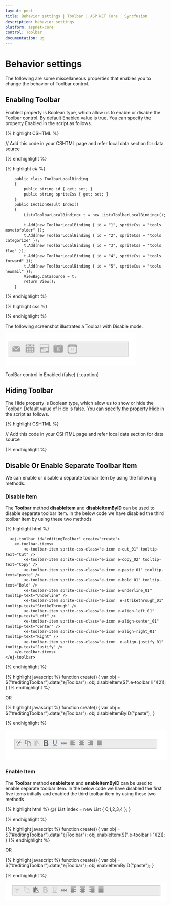 ```yaml
---
layout: post
title: Behavior settings | Toolbar | ASP.NET Core | Syncfusion
description: behavior settings
platform: aspnet-core
control: Toolbar
documentation: ug
---
```


# Behavior settings

The following are some miscellaneous properties that enables you to change the behavior of Toolbar control.

## Enabling Toolbar

Enabled property is Boolean type, which allow us to enable or disable the Toolbar control. By default Enabled value is true. You can specify the property Enabled in the script as follows.

{% highlight CSHTML %}

// Add this code in your CSHTML page and refer local data section for data source

<ej-toolbar id="toolbar" width="250px" enabled="false" dataSource="ViewBag.datasource">
    <e-toolbar-fields id="id" sprite-css-class="spriteCss">
</ej-toolbar>

{% endhighlight %}

{% highlight c# %}

        public class ToolbarLocalBinding
        {
            public string id { get; set; }
            public string spriteCss { get; set; }
        }
        public IActionResult Index()
        {
            List<ToolbarLocalBinding> t = new List<ToolbarLocalBinding>();

            t.Add(new ToolbarLocalBinding { id = "1", spriteCss = "tools movetofolder" });
            t.Add(new ToolbarLocalBinding { id = "2", spriteCss = "tools categorize" });
            t.Add(new ToolbarLocalBinding { id = "3", spriteCss = "tools flag" });
            t.Add(new ToolbarLocalBinding { id = "4", spriteCss = "tools forward" });
            t.Add(new ToolbarLocalBinding { id = "5", spriteCss = "tools newmail" });
            ViewBag.datasource = t;
            return View();
        }

{% endhighlight %}

{% highlight css %}

<style type="text/css" class="cssStyles">
.e-tooltxt .tools {
        background-image: url('../Content/images/maild.png');
    }
    .e-tooltxt .tools {
        display: block;
        background-image: url('../Content/images/maill.png');
        height: 24px;
        width: 24px;
        background-repeat: no-repeat;
    }
    .e-tooltxt:hover .tools, .darktheme .cols-sample-area .e-tooltxt:hover .tools {
        background-image: url('../Content/images/mailh.png');
    }
    .tools.movetofolder {
        background-position: -12px -40px;
    }
    .tools.categorize {
        background-position: -14px -248px;
    }
    .tools.flag {
        background-position: -13px -282px;
    }
    .tools.forward {
        background-position: -14px -314px;
    }
    .tools.newmail {
        background-position: -14px -348px;
    }
    .frame {
        height: 280px;
        width: 695px;
        border-radius: none;
        margin-left: 0;
        margin-top: 40px;
        padding: 0;
    }
    .control {
        margin: 120px 200px 0;
    }
</style>

{% endhighlight %}

The following screenshot illustrates a Toolbar with Disable mode.

![](Behavior-settings_images/Behavior-settings_img1.png)

ToolBar control in Enabled (false)
{:.caption}

## Hiding Toolbar 

The Hide property is Boolean type, which allow us to show or hide the Toolbar. Default value of Hide is false. You can specify the property Hide in the script as follows. 

 {% highlight CSHTML %}

// Add this code in your CSHTML page and refer local data section for data source

<ej-toolbar id="toolbar" width="250px" hide="true" dataSource="ViewBag.datasource">
    <e-toolbar-fields id="id" sprite-css-class="spriteCss">
</ej-toolbar>

{% endhighlight %}

## Disable Or Enable Separate Toolbar Item

We can enable or disable a separate toolbar item by using the following methods.

### Disable Item

The **Toolbar** method **disableItem** and **disableItemByID** can be used to disable separate toolbar item. In the below code we have disabled the third toolbar item by using these two methods

{% highlight html %}

      <ej-toolbar id="editingToolbar" create="create">
        <e-toolbar-items>
            <e-toolbar-item sprite-css-class="e-icon e-cut_01" tooltip-text="Cut" />
            <e-toolbar-item sprite-css-class="e-icon e-copy_02" tooltip-text="Copy" />
            <e-toolbar-item sprite-css-class="e-icon e-paste_01" tooltip-text="paste" />
            <e-toolbar-item sprite-css-class="e-icon e-bold_01" tooltip-text="Bold" />
            <e-toolbar-item sprite-css-class="e-icon e-underline_01" tooltip-text="Underline" />
            <e-toolbar-item sprite-css-class="e-icon  e-strikethrough_01" tooltip-text="StrikeThrough" />
            <e-toolbar-item sprite-css-class="e-icon e-align-left_01" tooltip-text="Left" />
            <e-toolbar-item sprite-css-class="e-icon e-align-center_01" tooltip-text="Center" />
            <e-toolbar-item sprite-css-class="e-icon e-align-right_01" tooltip-text="Right" />
            <e-toolbar-item sprite-css-class="e-icon  e-align-justify_01" tooltip-text="Justify" />
        </e-toolbar-items>
    </ej-toolbar> 
    
{% endhighlight %}

{% highlight javascript %}
           function create() {
            var obj = $("#editingToolbar").data("ejToolbar");
            obj.disableItem($(".e-toolbar li")[2]);
        }
{% endhighlight %}

OR

{% highlight javascript %}
       function create() {
            var obj = $("#editingToolbar").data("ejToolbar");
             obj.disableItemByID("paste");
        }
        
{% endhighlight %}


![](Behavior-settings_images/Behaviour-settings1.jpg)

### Enable Item

The **Toolbar** method **enableItem** and **enableItemByID** can be used to enable separate toolbar item. In the below code we have disabled the first five items initially and enabled the third toolbar item by using these two methods

{% highlight html %}
      @{
           List<int> index = new List<int> { 0,1,2,3,4 };
       }
	 <ej-toolbar id="editingToolbar" create="create"  disabled-item-indices="index">
        <e-toolbar-items>
            <e-toolbar-item sprite-css-class="e-icon e-cut_01" tooltip-text="Cut" />
            <e-toolbar-item sprite-css-class="e-icon e-copy_02" tooltip-text="Copy" />
            <e-toolbar-item sprite-css-class="e-icon e-paste_01" tooltip-text="paste" />
            <e-toolbar-item sprite-css-class="e-icon e-bold_01" tooltip-text="Bold" />
            <e-toolbar-item sprite-css-class="e-icon e-underline_01" tooltip-text="Underline" />
            <e-toolbar-item sprite-css-class="e-icon  e-strikethrough_01" tooltip-text="StrikeThrough" />
            <e-toolbar-item sprite-css-class="e-icon e-align-left_01" tooltip-text="Left" />
            <e-toolbar-item sprite-css-class="e-icon e-align-center_01" tooltip-text="Center" />
            <e-toolbar-item sprite-css-class="e-icon e-align-right_01" tooltip-text="Right" />
            <e-toolbar-item sprite-css-class="e-icon  e-align-justify_01" tooltip-text="Justify" />
        </e-toolbar-items>
    </ej-toolbar> 
    
{% endhighlight %}

{% highlight javascript %}
           function create() {
            var obj = $("#editingToolbar").data("ejToolbar");
            obj.enableItem($(".e-toolbar li")[2]);
        }
{% endhighlight %}

OR

{% highlight javascript %}
       function create() {
            var obj = $("#editingToolbar").data("ejToolbar");
             obj.enableItemByID("paste");
        }
        
{% endhighlight %}

![](Behavior-settings_images/Behaviour-settings2.jpg)

